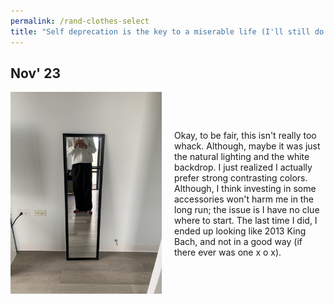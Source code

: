 ```yaml
---
permalink: /rand-clothes-select
title: "Self deprecation is the key to a miserable life (I'll still do it ^_^)"
---
```


## Nov' 23

<div style="display: flex; align-items: center; justify-content: space-between; margin-bottom: 40px;">

  <!-- Left side: Image -->
  <div style="flex: 1; margin-right: 20px;">
    <img src="./assets/Nov&apos;23.jpg" alt="Outfit 1 Image" style="max-width: 100%;">
  </div>

  <!-- Right side: Text -->
  <div style="flex: 1; font: mono;" >
    Okay, to be fair, this isn't really too whack. Although, maybe it was just the natural lighting and the white backdrop. I just realized I actually prefer strong contrasting colors. Although, I think investing in some accessories won't harm me in the long run; the issue is I have no clue where to start. The last time I did, I ended up looking like 2013 King Bach, and not in a good way (if there ever was one x o x).
  </div>

</div>
